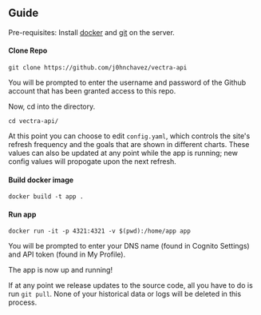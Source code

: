 ## Guide

Pre-requisites: Install [docker](https://docs.docker.com/get-docker/) and [git](https://git-scm.com/download/linux) on the server.

#### Clone Repo
```
git clone https://github.com/j0hnchavez/vectra-api
```
You will be prompted to enter the username and password of the Github account that has been granted access to this repo.

Now, cd into the directory.

```
cd vectra-api/
```

At this point you can choose to edit `config.yaml`, which controls the site's refresh frequency and the goals that are shown in different charts. These values can also be updated at any point while the app is running; new config values will propogate upon the next refresh.

#### Build docker image
```
docker build -t app .
```

#### Run app
```
docker run -it -p 4321:4321 -v $(pwd):/home/app app
```

You will be prompted to enter your DNS name (found in Cognito Settings) and API token (found in My Profile).

The app is now up and running! 

If at any point we release updates to the source code, all you have to do is run `git pull`. None of your historical data or logs will be deleted in this process.